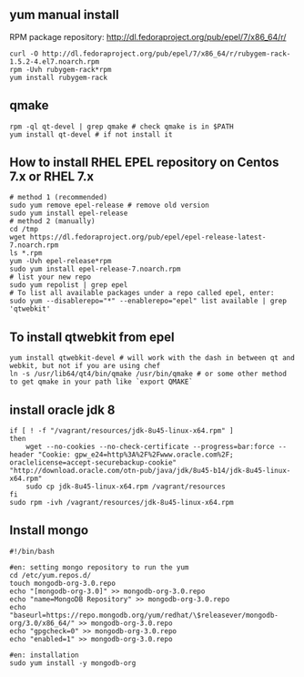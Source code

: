 yum manual install
---
RPM package repository: http://dl.fedoraproject.org/pub/epel/7/x86_64/r/
```shell
curl -O http://dl.fedoraproject.org/pub/epel/7/x86_64/r/rubygem-rack-1.5.2-4.el7.noarch.rpm
rpm -Uvh rubygem-rack*rpm
yum install rubygem-rack
```
qmake
---
```
rpm -ql qt-devel | grep qmake # check qmake is in $PATH
yum install qt-devel # if not install it
```
How to install RHEL EPEL repository on Centos 7.x or RHEL 7.x
---
```shell
# method 1 (recommended)
sudo yum remove epel-release # remove old version
sudo yum install epel-release
# method 2 (manually)
cd /tmp
wget https://dl.fedoraproject.org/pub/epel/epel-release-latest-7.noarch.rpm
ls *.rpm
yum -Uvh epel-release*rpm
sudo yum install epel-release-7.noarch.rpm
# list your new repo
sudo yum repolist | grep epel
# To list all available packages under a repo called epel, enter:
sudo yum --disablerepo="*" --enablerepo="epel" list available | grep 'qtwebkit'
```
To install qtwebkit from epel
---
```shell
yum install qtwebkit-devel # will work with the dash in between qt and webkit, but not if you are using chef
ln -s /usr/lib64/qt4/bin/qmake /usr/bin/qmake # or some other method to get qmake in your path like `export QMAKE`
```

## install oracle jdk 8
```shell
if [ ! -f "/vagrant/resources/jdk-8u45-linux-x64.rpm" ]
then
	wget --no-cookies --no-check-certificate --progress=bar:force --header "Cookie: gpw_e24=http%3A%2F%2Fwww.oracle.com%2F; oraclelicense=accept-securebackup-cookie" "http://download.oracle.com/otn-pub/java/jdk/8u45-b14/jdk-8u45-linux-x64.rpm"
	sudo cp jdk-8u45-linux-x64.rpm /vagrant/resources
fi
sudo rpm -ivh /vagrant/resources/jdk-8u45-linux-x64.rpm
```
## Install mongo
```shell
#!/bin/bash

#en: setting mongo repository to run the yum
cd /etc/yum.repos.d/
touch mongodb-org-3.0.repo
echo "[mongodb-org-3.0]" >> mongodb-org-3.0.repo
echo "name=MongoDB Repository" >> mongodb-org-3.0.repo
echo "baseurl=https://repo.mongodb.org/yum/redhat/\$releasever/mongodb-org/3.0/x86_64/" >> mongodb-org-3.0.repo
echo "gpgcheck=0" >> mongodb-org-3.0.repo
echo "enabled=1" >> mongodb-org-3.0.repo

#en: installation
sudo yum install -y mongodb-org
```
